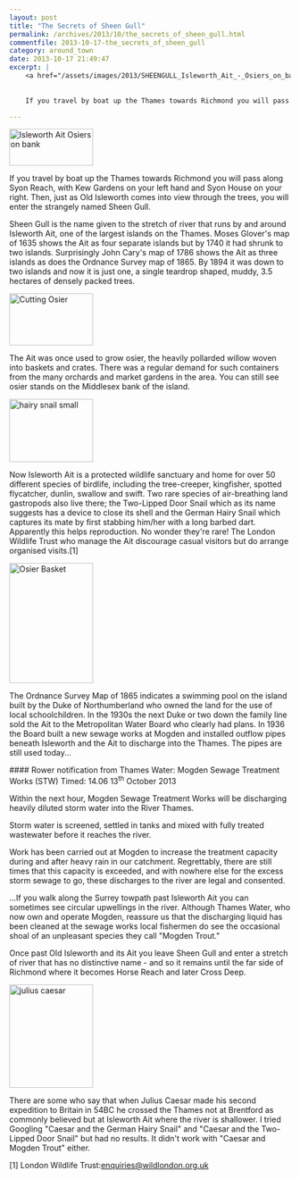 ```yaml
---
layout: post
title: "The Secrets of Sheen Gull"
permalink: /archives/2013/10/the_secrets_of_sheen_gull.html
commentfile: 2013-10-17-the_secrets_of_sheen_gull
category: around_town
date: 2013-10-17 21:49:47
excerpt: |
    <a href="/assets/images/2013/SHEENGULL_Isleworth_Ait_-_Osiers_on_bank.jpg" title="See larger version of - Isleworth Ait   Osiers on bank"><img src="/assets/images/2013/SHEENGULL_Isleworth_Ait_-_Osiers_on_bank_thumb.jpg" width="150" height="66" alt="Isleworth Ait   Osiers on bank" class="photo right" /></a>
    
    
    If you travel by boat up the Thames towards Richmond you will pass along Syon Reach, with Kew Gardens on your left hand and Syon House on your right. Then, just as Old Isleworth comes into view through the trees, you will enter the strangely named Sheen Gull.

---
```


<a href="/assets/images/2013/SHEENGULL_Isleworth_Ait_-_Osiers_on_bank.jpg" title="See larger version of - Isleworth Ait   Osiers on bank"><img src="/assets/images/2013/SHEENGULL_Isleworth_Ait_-_Osiers_on_bank_thumb.jpg" width="150" height="66" alt="Isleworth Ait   Osiers on bank" class="photo right" /></a>

If you travel by boat up the Thames towards Richmond you will pass along Syon Reach, with Kew Gardens on your left hand and Syon House on your right. Then, just as Old Isleworth comes into view through the trees, you will enter the strangely named Sheen Gull.

Sheen Gull is the name given to the stretch of river that runs by and around Isleworth Ait, one of the largest islands on the Thames. Moses Glover's map of 1635 shows the Ait as four separate islands but by 1740 it had shrunk to two islands. Surprisingly John Cary's map of 1786 shows the Ait as three islands as does the Ordnance Survey map of 1865. By 1894 it was down to two islands and now it is just one, a single teardrop shaped, muddy, 3.5 hectares of densely packed trees.

<a href="/assets/images/2013/SHEENGULL_Cutting_Osier.jpg" title="See larger version of - Cutting Osier"><img src="/assets/images/2013/SHEENGULL_Cutting_Osier_thumb.jpg" width="150" height="93" alt="Cutting Osier" class="photo right" /></a>

The Ait was once used to grow osier, the heavily pollarded willow woven into baskets and crates. There was a regular demand for such containers from the many orchards and market gardens in the area. You can still see osier stands on the Middlesex bank of the island.

<a href="/assets/images/2013/SHEENGULL_hairy_snail_small.jpg" title="See larger version of - hairy snail small"><img src="/assets/images/2013/SHEENGULL_hairy_snail_small_thumb.jpg" width="150" height="113" alt="hairy snail small" class="photo right" /></a>

Now Isleworth Ait is a protected wildlife sanctuary and home for over 50 different species of birdlife, including the tree-creeper, kingfisher, spotted flycatcher, dunlin, swallow and swift. Two rare species of air-breathing land gastropods also live there; the Two-Lipped Door Snail which as its name suggests has a device to close its shell and the German Hairy Snail which captures its mate by first stabbing him/her with a long barbed dart. Apparently this helps reproduction. No wonder they're rare! The London Wildlife Trust who manage the Ait discourage casual visitors but do arrange organised visits.[1]

<a href="/assets/images/2013/SHEENGULL_Osier_Basket.jpg" title="See larger version of - Osier Basket"><img src="/assets/images/2013/SHEENGULL_Osier_Basket_thumb.jpg" width="150" height="215" alt="Osier Basket" class="photo right" /></a>

The Ordnance Survey Map of 1865 indicates a swimming pool on the island built by the Duke of Northumberland who owned the land for the use of local schoolchildren. In the 1930s the next Duke or two down the family line sold the Ait to the Metropolitan Water Board who clearly had plans. In 1936 the Board built a new sewage works at Mogden and installed outflow pipes beneath Isleworth and the Ait to discharge into the Thames. The pipes are still used today...

<div markdown="1" class="box">
#### Rower notification from Thames Water: Mogden Sewage Treatment Works (STW) Timed: 14.06 13<sup>th</sup> October 2013

Within the next hour, Mogden Sewage Treatment Works will be discharging heavily diluted storm water into the River Thames.

Storm water is screened, settled in tanks and mixed with fully treated wastewater before it reaches the river.

Work has been carried out at Mogden to increase the treatment capacity during and after heavy rain in our catchment. Regrettably, there are still times that this capacity is exceeded, and with nowhere else for the excess storm sewage to go, these discharges to the river are legal and consented.

</div>
...If you walk along the Surrey towpath past Isleworth Ait you can sometimes see circular upwellings in the river. Although Thames Water, who now own and operate Mogden, reassure us that the discharging liquid has been cleaned at the sewage works local fishermen do see the occasional shoal of an unpleasant species they call "Mogden Trout."

Once past Old Isleworth and its Ait you leave Sheen Gull and enter a stretch of river that has no distinctive name - and so it remains until the far side of Richmond where it becomes Horse Reach and later Cross Deep.

<a href="/assets/images/2013/SHEENGULL_julius_caesar.jpg" title="See larger version of - julius caesar"><img src="/assets/images/2013/SHEENGULL_julius_caesar_thumb.jpg" width="150" height="185" alt="julius caesar" class="photo right" /></a>

There are some who say that when Julius Caesar made his second expedition to Britain in 54BC he crossed the Thames not at Brentford as commonly believed but at Isleworth Ait where the river is shallower. I tried Googling "Caesar and the German Hairy Snail" and "Caesar and the Two-Lipped Door Snail" but had no results. It didn't work with "Caesar and Mogden Trout" either.

[1] London Wildlife Trust:<enquiries@wildlondon.org.uk>
